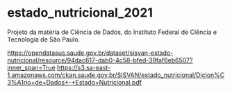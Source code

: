 # estado_nutricional_2021
Projeto da matéria de Ciência de Dados, do Instituto Federal de Ciência e Tecnologia de São Paulo.


https://opendatasus.saude.gov.br/dataset/sisvan-estado-nutricional/resource/94dac617-dab0-4c58-bfed-39faf6eb6507?inner_span=True
https://s3.sa-east-1.amazonaws.com/ckan.saude.gov.br/SISVAN/estado_nutricional/Dicion%C3%A1rio+de+Dados+-+Estado+Nutricional.pdf
